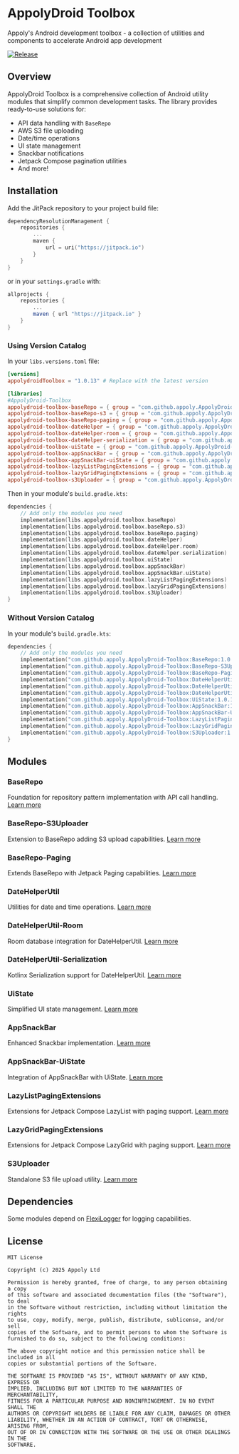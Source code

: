 # AppolyDroid Toolbox

Appoly's Android development toolbox - a collection of utilities and components to accelerate Android app development

[![Release](https://jitpack.io/v/appoly/AppolyDroid-Toolbox.svg)](https://jitpack.io/#appoly/AppolyDroid-Toolbox)

## Overview

AppolyDroid Toolbox is a comprehensive collection of Android utility modules that simplify common development tasks. The library provides ready-to-use solutions for:

- API data handling with `BaseRepo`
- AWS S3 file uploading
- Date/time operations
- UI state management
- Snackbar notifications
- Jetpack Compose pagination utilities
- And more!

## Installation

Add the JitPack repository to your project build file:

```gradle.kts
dependencyResolutionManagement {
    repositories {
        ...
        maven {
            url = uri("https://jitpack.io")
        }
    }
}
```
or in your `settings.gradle` with:
```gradle
allprojects {
    repositories {
        ...
        maven { url "https://jitpack.io" }
    }
}
```

### Using Version Catalog

In your `libs.versions.toml` file:

```toml
[versions]
appolydroidToolbox = "1.0.13" # Replace with the latest version

[libraries]
#AppolyDroid-Toolbox
appolydroid-toolbox-baseRepo = { group = "com.github.appoly.AppolyDroid-Toolbox", name = "BaseRepo", version.ref = "appolydroidToolbox" }
appolydroid-toolbox-baseRepo-s3 = { group = "com.github.appoly.AppolyDroid-Toolbox", name = "BaseRepo-S3Uploader", version.ref = "appolydroidToolbox" }
appolydroid-toolbox-baseRepo-paging = { group = "com.github.appoly.AppolyDroid-Toolbox", name = "BaseRepo-Paging", version.ref = "appolydroidToolbox" }
appolydroid-toolbox-dateHelper = { group = "com.github.appoly.AppolyDroid-Toolbox", name = "DateHelperUtil", version.ref = "appolydroidToolbox" }
appolydroid-toolbox-dateHelper-room = { group = "com.github.appoly.AppolyDroid-Toolbox", name = "DateHelperUtil-Room", version.ref = "appolydroidToolbox" }
appolydroid-toolbox-dateHelper-serialization = { group = "com.github.appoly.AppolyDroid-Toolbox", name = "DateHelperUtil-Serialization", version.ref = "appolydroidToolbox" }
appolydroid-toolbox-uiState = { group = "com.github.appoly.AppolyDroid-Toolbox", name = "UiState", version.ref = "appolydroidToolbox" }
appolydroid-toolbox-appSnackBar = { group = "com.github.appoly.AppolyDroid-Toolbox", name = "AppSnackBar", version.ref = "appolydroidToolbox" }
appolydroid-toolbox-appSnackBar-uiState = { group = "com.github.appoly.AppolyDroid-Toolbox", name = "AppSnackBar-UiState", version.ref = "appolydroidToolbox" }
appolydroid-toolbox-lazyListPagingExtensions = { group = "com.github.appoly.AppolyDroid-Toolbox", name = "LazyListPagingExtensions", version.ref = "appolydroidToolbox" }
appolydroid-toolbox-lazyGridPagingExtensions = { group = "com.github.appoly.AppolyDroid-Toolbox", name = "LazyGridPagingExtensions", version.ref = "appolydroidToolbox" }
appolydroid-toolbox-s3Uploader = { group = "com.github.appoly.AppolyDroid-Toolbox", name = "S3Uploader", version.ref = "appolydroidToolbox" }
```

Then in your module's `build.gradle.kts`:

```gradle.kts
dependencies {
    // Add only the modules you need
    implementation(libs.appolydroid.toolbox.baseRepo)
    implementation(libs.appolydroid.toolbox.baseRepo.s3)
    implementation(libs.appolydroid.toolbox.baseRepo.paging)
    implementation(libs.appolydroid.toolbox.dateHelper)
    implementation(libs.appolydroid.toolbox.dateHelper.room)
    implementation(libs.appolydroid.toolbox.dateHelper.serialization)
    implementation(libs.appolydroid.toolbox.uiState)
    implementation(libs.appolydroid.toolbox.appSnackBar)
    implementation(libs.appolydroid.toolbox.appSnackBar.uiState)
    implementation(libs.appolydroid.toolbox.lazyListPagingExtensions)
    implementation(libs.appolydroid.toolbox.lazyGridPagingExtensions)
    implementation(libs.appolydroid.toolbox.s3Uploader)
}
```

### Without Version Catalog

In your module's `build.gradle.kts`:

```gradle.kts
dependencies {
    // Add only the modules you need
    implementation("com.github.appoly.AppolyDroid-Toolbox:BaseRepo:1.0.13")
    implementation("com.github.appoly.AppolyDroid-Toolbox:BaseRepo-S3Uploader:1.0.13")
    implementation("com.github.appoly.AppolyDroid-Toolbox:BaseRepo-Paging:1.0.13")
    implementation("com.github.appoly.AppolyDroid-Toolbox:DateHelperUtil:1.0.13") 
    implementation("com.github.appoly.AppolyDroid-Toolbox:DateHelperUtil-Room:1.0.13")
    implementation("com.github.appoly.AppolyDroid-Toolbox:DateHelperUtil-Serialization:1.0.13")
    implementation("com.github.appoly.AppolyDroid-Toolbox:UiState:1.0.13")
    implementation("com.github.appoly.AppolyDroid-Toolbox:AppSnackBar:1.0.13")
    implementation("com.github.appoly.AppolyDroid-Toolbox:AppSnackBar-UiState:1.0.13")
    implementation("com.github.appoly.AppolyDroid-Toolbox:LazyListPagingExtensions:1.0.13")
    implementation("com.github.appoly.AppolyDroid-Toolbox:LazyGridPagingExtensions:1.0.13")
    implementation("com.github.appoly.AppolyDroid-Toolbox:S3Uploader:1.0.13")
}
```

## Modules

### BaseRepo
Foundation for repository pattern implementation with API call handling.
[Learn more](BaseRepo/README.md)

### BaseRepo-S3Uploader
Extension to BaseRepo adding S3 upload capabilities.
[Learn more](BaseRepo-S3Uploader/README.md)

### BaseRepo-Paging
Extends BaseRepo with Jetpack Paging capabilities.
[Learn more](BaseRepo-Paging/README.md)

### DateHelperUtil
Utilities for date and time operations.
[Learn more](DateHelperUtil/README.md)

### DateHelperUtil-Room
Room database integration for DateHelperUtil.
[Learn more](DateHelperUtil-Room/README.md)

### DateHelperUtil-Serialization
Kotlinx Serialization support for DateHelperUtil.
[Learn more](DateHelperUtil-Serialization/README.md)

### UiState
Simplified UI state management.
[Learn more](UiState/README.md)

### AppSnackBar
Enhanced Snackbar implementation.
[Learn more](AppSnackBar/README.md)

### AppSnackBar-UiState
Integration of AppSnackBar with UiState.
[Learn more](AppSnackBar-UiState/README.md)

### LazyListPagingExtensions
Extensions for Jetpack Compose LazyList with paging support.
[Learn more](LazyListPagingExtensions/README.md)

### LazyGridPagingExtensions
Extensions for Jetpack Compose LazyGrid with paging support.
[Learn more](LazyGridPagingExtensions/README.md)

### S3Uploader
Standalone S3 file upload utility.
[Learn more](S3Uploader/README.md)

## Dependencies

Some modules depend on [FlexiLogger](https://github.com/projectdelta6/FlexiLogger) for logging capabilities.

## License

```
MIT License

Copyright (c) 2025 Appoly Ltd

Permission is hereby granted, free of charge, to any person obtaining a copy
of this software and associated documentation files (the "Software"), to deal
in the Software without restriction, including without limitation the rights
to use, copy, modify, merge, publish, distribute, sublicense, and/or sell
copies of the Software, and to permit persons to whom the Software is
furnished to do so, subject to the following conditions:

The above copyright notice and this permission notice shall be included in all
copies or substantial portions of the Software.

THE SOFTWARE IS PROVIDED "AS IS", WITHOUT WARRANTY OF ANY KIND, EXPRESS OR
IMPLIED, INCLUDING BUT NOT LIMITED TO THE WARRANTIES OF MERCHANTABILITY,
FITNESS FOR A PARTICULAR PURPOSE AND NONINFRINGEMENT. IN NO EVENT SHALL THE
AUTHORS OR COPYRIGHT HOLDERS BE LIABLE FOR ANY CLAIM, DAMAGES OR OTHER
LIABILITY, WHETHER IN AN ACTION OF CONTRACT, TORT OR OTHERWISE, ARISING FROM,
OUT OF OR IN CONNECTION WITH THE SOFTWARE OR THE USE OR OTHER DEALINGS IN THE
SOFTWARE.
```

